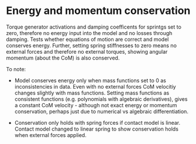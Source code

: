 # Energy and momentum conservation

Torque generator activations and damping coefficents for sprintgs set to zero, therefore no energy input into the model and no losses through damping. Tests whether equations of motion are correct and model conserves energy. Further, setting spring stiffnesses to zero means no external forces and therefore no external torques, showing angular momentum (about the CoM) is also conserved.

To note:

- Model conserves energy  only when mass functions set to 0 as inconsistencies in data. Even with no external forces CoM velocitiy changes slightly with mass functions. Setting mass functions as consistent functions (e.g. polynomials with algebraic derivatives), gives a constant CoM velocity - although not exact energy or momentum conservation, perhaps just due to numerical vs algebraic differentiation.

- Conservation only holds with spring forces if contact model is linear. Contact model changed to linear spring to show conservation holds when external forces applied.

